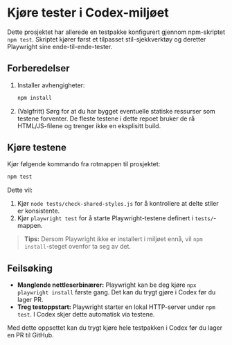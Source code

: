 # Kjøre tester i Codex-miljøet

Dette prosjektet har allerede en testpakke konfigurert gjennom npm-skriptet `npm test`. Skriptet kjører først et tilpasset stil-sjekkverktøy og deretter Playwright sine ende-til-ende-tester.

## Forberedelser
1. Installer avhengigheter:
   ```bash
   npm install
   ```

2. (Valgfritt) Sørg for at du har bygget eventuelle statiske ressurser som testene forventer. De fleste testene i dette repoet bruker de rå HTML/JS-filene og trenger ikke en eksplisitt build.

## Kjøre testene
Kjør følgende kommando fra rotmappen til prosjektet:

```bash
npm test
```

Dette vil:
1. Kjør `node tests/check-shared-styles.js` for å kontrollere at delte stiler er konsistente.
2. Kjør `playwright test` for å starte Playwright-testene definert i `tests/`-mappen.

> **Tips:** Dersom Playwright ikke er installert i miljøet ennå, vil `npm install`-steget ovenfor ta seg av det.

## Feilsøking
- **Manglende nettleserbinærer:** Playwright kan be deg kjøre `npx playwright install` første gang. Det kan du trygt gjøre i Codex før du lager PR.
- **Treg testoppstart:** Playwright starter en lokal HTTP-server under `npm test`. I Codex skjer dette automatisk via testene.

Med dette oppsettet kan du trygt kjøre hele testpakken i Codex før du lager en PR til GitHub.
